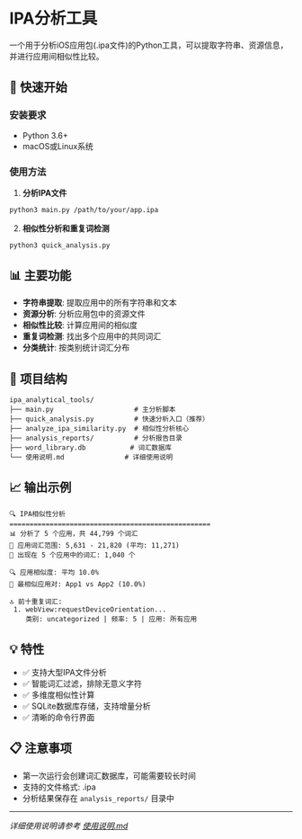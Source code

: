 # IPA分析工具

一个用于分析iOS应用包(.ipa文件)的Python工具，可以提取字符串、资源信息，并进行应用间相似性比较。

## 🚀 快速开始

### 安装要求
- Python 3.6+
- macOS或Linux系统

### 使用方法

1. **分析IPA文件**
```bash
python3 main.py /path/to/your/app.ipa
```

2. **相似性分析和重复词检测**
```bash
python3 quick_analysis.py
```

## 📊 主要功能

- **字符串提取**: 提取应用中的所有字符串和文本
- **资源分析**: 分析应用包中的资源文件
- **相似性比较**: 计算应用间的相似度
- **重复词检测**: 找出多个应用中的共同词汇
- **分类统计**: 按类别统计词汇分布

## 📁 项目结构

```
ipa_analytical_tools/
├── main.py                    # 主分析脚本
├── quick_analysis.py          # 快速分析入口（推荐）
├── analyze_ipa_similarity.py  # 相似性分析核心
├── analysis_reports/          # 分析报告目录
├── word_library.db           # 词汇数据库
└── 使用说明.md               # 详细使用说明
```

## 📈 输出示例

```
🔍 IPA相似性分析
==================================================
📊 分析了 5 个应用，共 44,799 个词汇
📱 应用词汇范围: 5,631 - 21,820 (平均: 11,271)
🔄 出现在 5 个应用中的词汇: 1,040 个

🔍 应用相似度: 平均 10.0%
🎯 最相似应用对: App1 vs App2 (10.0%)

🔝 前十重复词汇:
 1. webView:requestDeviceOrientation...
    类别: uncategorized | 频率: 5 | 应用: 所有应用
```

## 💡 特性

- ✅ 支持大型IPA文件分析
- ✅ 智能词汇过滤，排除无意义字符
- ✅ 多维度相似性计算
- ✅ SQLite数据库存储，支持增量分析
- ✅ 清晰的命令行界面

## 📋 注意事项

- 第一次运行会创建词汇数据库，可能需要较长时间
- 支持的文件格式: .ipa
- 分析结果保存在 `analysis_reports/` 目录中

---

*详细使用说明请参考 [使用说明.md](使用说明.md)* 
